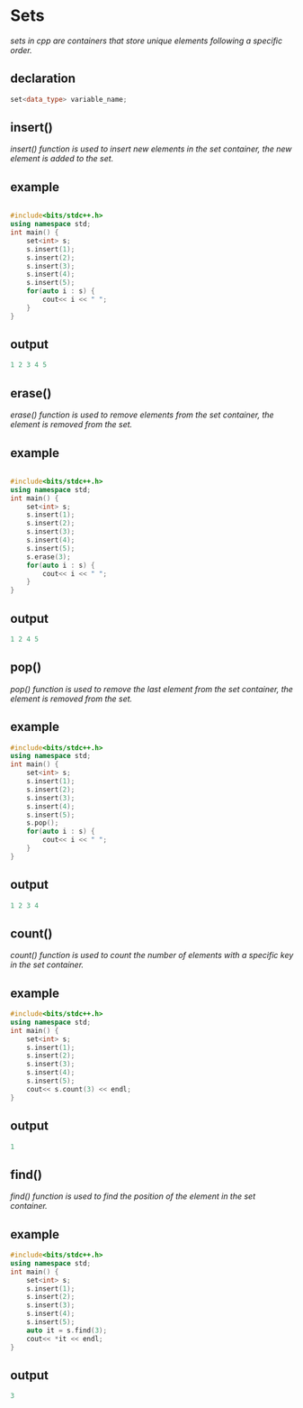 # Sets

*sets in cpp are containers that store unique elements following a specific order.*

## declaration

```cpp
set<data_type> variable_name;
```

## insert()

*insert() function is used to insert new elements in the set container, the new element is added to the set.*

## example

```cpp

#include<bits/stdc++.h>
using namespace std;
int main() {
    set<int> s;
    s.insert(1);
    s.insert(2);
    s.insert(3);
    s.insert(4);
    s.insert(5);
    for(auto i : s) {
        cout<< i << " ";
    }
}

```

## output

```cpp
1 2 3 4 5
```

## erase()

*erase() function is used to remove elements from the set container, the element is removed from the set.*

## example

```cpp

#include<bits/stdc++.h>
using namespace std;
int main() {
    set<int> s;
    s.insert(1);
    s.insert(2);
    s.insert(3);
    s.insert(4);
    s.insert(5);
    s.erase(3);
    for(auto i : s) {
        cout<< i << " ";
    }
}

```

## output

```cpp
1 2 4 5
```

## pop()

*pop() function is used to remove the last element from the set container, the element is removed from the set.*

## example

```cpp
#include<bits/stdc++.h>
using namespace std;
int main() {
    set<int> s;
    s.insert(1);
    s.insert(2);
    s.insert(3);
    s.insert(4);
    s.insert(5);
    s.pop();
    for(auto i : s) {
        cout<< i << " ";
    }
}

```

## output

```cpp
1 2 3 4
```

## count()

*count() function is used to count the number of elements with a specific key in the set container.*

## example

```cpp
#include<bits/stdc++.h>
using namespace std;
int main() {
    set<int> s;
    s.insert(1);
    s.insert(2);
    s.insert(3);
    s.insert(4);
    s.insert(5);
    cout<< s.count(3) << endl;
}

```

## output

```cpp
1
```

## find()

*find() function is used to find the position of the element in the set container.*

## example

```cpp
#include<bits/stdc++.h>
using namespace std;
int main() {
    set<int> s;
    s.insert(1);
    s.insert(2);
    s.insert(3);
    s.insert(4);
    s.insert(5);
    auto it = s.find(3);
    cout<< *it << endl;
}

```

## output

```cpp
3
```